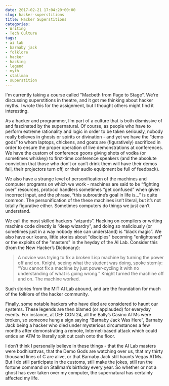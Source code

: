 ```yaml
---
date: 2017-02-21 17:04:20+00:00
slug: hacker-superstitions
title: Hacker Superstitions
categories:
- Writing
- Tech Culture
tags:
- ai lab
- barnaby jack
- folklore
- hacker
- hacking
- legend
- myth
- stallman
- superstition
---
```


I'm currently taking a course called "Macbeth from Page to Stage". We're discussing superstitions in theatre, and it got me thinking about hacker myths. I wrote this for the assignment, but I thought others might find it interesting.

As a hacker and programmer, I’m part of a culture that is both dismissive of and fascinated by the supernatural. Of course, as people who have to perform extreme rationality and logic in order to be taken seriously, nobody really believes in ghosts or spirits or divination - and yet we have the “demo gods” to whom laptops, chickens, and goats are (figuratively) sacrificed in order to ensure the proper operation of live demonstrations at conferences. We have the custom of conference goons giving shots of vodka (or sometimes whiskey) to first-time conference speakers (and the absolute conviction that those who don’t or can’t drink them will have their demos fail, their projectors turn off, or their audio equipment be full of feedback).

We also have a strange level of personification of the machines and computer programs on which we work - machines are said to be “fighting over” resources, protocol handlers sometimes “get confused” when given incorrect input, and the phrase, “this subroutine’s goal in life is…” is quite common. The personification of the these machines isn’t literal, but it’s not totally figurative either. Sometimes computers do things we just can’t understand.

We call the most skilled hackers “wizards”. Hacking on compilers or writing machine code directly is “deep wizardry”, and doing so maliciously (or sometimes just in a way nobody else can understand) is “black magic”. We also have our koans, little stories about "disciples" becoming "enlightened" or the exploits of the "masters" in the heyday of the AI Lab. Consider this (from the New Hacker’s Dictionary):


<blockquote>A novice was trying to fix a broken Lisp machine by turning the power off and on.
Knight, seeing what the student was doing, spoke sternly: “You cannot fix a machine by just power-cycling it with no understanding of what is going wrong.”
Knight turned the machine off and on.
The machine worked.</blockquote>


Such stories from the MIT AI Lab abound, and are the foundation for much of the folklore of the hacker community. 

Finally, some notable hackers who have died are considered to haunt our systems. These legends are then blamed (or applauded) for everyday events. For instance, at DEF CON 24, all the Bally’s Casino ATMs were broken, so someone hung a sign saying “Barnaby Jack Was Here”, Barnaby Jack being a hacker who died under mysterious circumstances a few months after demonstrating a remote, Internet-based attack which could entice an ATM to literally spit out cash onto the floor.

I don’t think I personally believe in these things - that the AI Lab masters were bodhisattvas, that the Demo Gods are watching over us, that my thirty thousand lines of C are alive, or that Barnaby Jack still haunts Vegas ATMs. But I do still participate in the customs, still make the jokes, still run the fortune command on Stallman’s birthday every year. So whether or not a ghost has ever taken over my computer, the supernatural has certainly affected my life.
